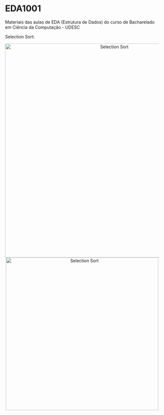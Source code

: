 # EDA1001
Materiais das aulas de EDA (Estrutura de Dados) do curso de Bacharelado em Ciência da Computação - UDESC
 
Selection Sort:
<p align="center">
  <img class="gatsby-resp-image-image" src="https://miro.medium.com/max/1400/1*5WXRN62ddiM_Gcf4GDdCZg.gif" "Selection Sort" width="700" title="Selection Sort">
  <img src="https://holypython.com/wp-content/uploads/2019/12/insertionsort2.gif" width="500" title="Selection Sort">
</p>
